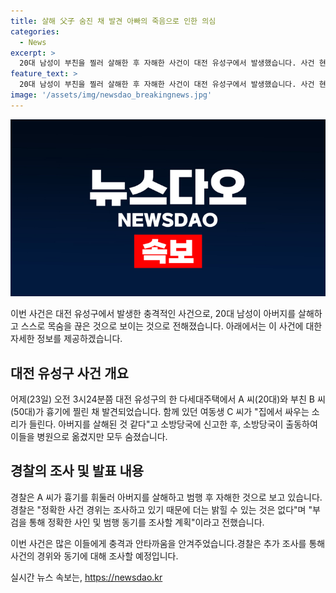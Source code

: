 ```yaml
---
title: 살해 父子 숨진 채 발견 아빠의 죽음으로 인한 의심
categories:
  - News
excerpt: >
  20대 남성이 부친을 찔러 살해한 후 자해한 사건이 대전 유성구에서 발생했습니다. 사건 현장에서 부친과 아들이 흉기에 찔렸고, 여동생이 신고한 후 모두 사망했습니다. 경찰은 아들이 부친을 살해하고 자해한 것으로 추정하고, 자세한 경위는 조사 중이라고 밝혔습니다. (150자)
feature_text: >
  20대 남성이 부친을 찔러 살해한 후 자해한 사건이 대전 유성구에서 발생했습니다. 사건 현장에서 부친과 아들이 흉기에 찔렸고, 여동생이 신고한 후 모두 사망했습니다. 경찰은 아들이 부친을 살해하고 자해한 것으로 추정하고, 자세한 경위는 조사 중이라고 밝혔습니다. (150자)
image: '/assets/img/newsdao_breakingnews.jpg'
---
```


<p><img src="/assets/img/newsdao_breakingnews.jpg" alt="pcversion 속보" /></p>

<p>이번 사건은 대전 유성구에서 발생한 충격적인 사건으로, 20대 남성이 아버지를 살해하고 스스로 목숨을 끊은 것으로 보이는 것으로 전해졌습니다. 아래에서는 이 사건에 대한 자세한 정보를 제공하겠습니다. </p>

<h2 data-ke-size="size26">대전 유성구 사건 개요</h2>

<p data-ke-size="size16">어제(23일) 오전 3시24분쯤 대전 유성구의 한 다세대주택에서 A 씨(20대)와 부친 B 씨(50대)가 흉기에 찔린 채 발견되었습니다. 함께 있던 여동생 C 씨가 "집에서 싸우는 소리가 들린다. 아버지를 살해된 것 같다"고 소방당국에 신고한 후, 소방당국이 출동하여 이들을 병원으로 옮겼지만 모두 숨졌습니다.</p>

<h2 data-ke-size="size26">경찰의 조사 및 발표 내용</h2>

<p data-ke-size="size16">경찰은 A 씨가 흉기를 휘둘러 아버지를 살해하고 범행 후 자해한 것으로 보고 있습니다. 경찰은 "정확한 사건 경위는 조사하고 있기 때문에 더는 밝힐 수 있는 것은 없다"며 "부검을 통해 정확한 사인 및 범행 동기를 조사할 계획"이라고 전했습니다.</p>

<p>이번 사건은 많은 이들에게 충격과 안타까움을 안겨주었습니다.경찰은 추가 조사를 통해 사건의 경위와 동기에 대해 조사할 예정입니다.</p>
실시간 뉴스 속보는, <a href="https://newsdao.kr" rel="dofollow">https://newsdao.kr</a>


